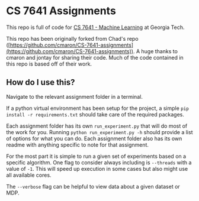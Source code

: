 # CS 7641 Assignments

This repo is full of code for [CS 7641 - Machine Learning](https://www.omscs.gatech.edu/cs-7641-machine-learning) at Georgia Tech. 

This repo has been originally forked from Chad's repo ([https://github.com/cmaron/CS-7641-assignments](https://github.com/cmaron/CS-7641-assignments)).
A huge thanks to cmaron and jontay for sharing their code. Much of the code contained in this repo is based off of their work.

## How do I use this?

Navigate to the relevant assignment folder in a terminal.

If a python virtual environment has been setup for the project, a simple `pip install -r requirements.txt` should take care of the required packages.

Each assignment folder has its own `run_experiment.py` that will do most of the work for you.
Running `python run_experiment.py -h` should provide a list of options for what you can do.
Each assignment folder also has its own readme with anything specific to note for that assignment.

For the most part it is simple to run a given set of experiments based on a specific algorithm. One flag to consider always including is `--threads` with a value of `-1`. This will speed up execution in some cases but also might use all available cores.

The `--verbose` flag can be helpful to view data about a given dataset or MDP.
